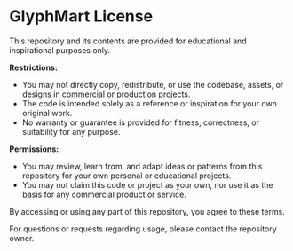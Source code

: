 # GlyphMart License

This repository and its contents are provided for educational and inspirational purposes only.

**Restrictions:**
- You may not directly copy, redistribute, or use the codebase, assets, or designs in commercial or production projects.
- The code is intended solely as a reference or inspiration for your own original work.
- No warranty or guarantee is provided for fitness, correctness, or suitability for any purpose.

**Permissions:**
- You may review, learn from, and adapt ideas or patterns from this repository for your own personal or educational projects.
- You may not claim this code or project as your own, nor use it as the basis for any commercial product or service.

By accessing or using any part of this repository, you agree to these terms.

For questions or requests regarding usage, please contact the repository owner.

